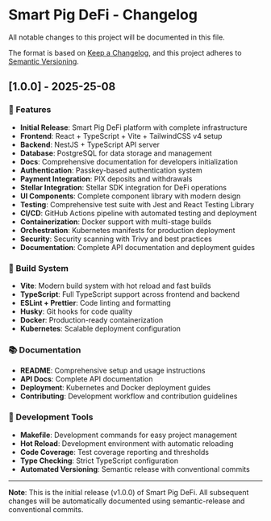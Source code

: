 # Smart Pig DeFi - Changelog

All notable changes to this project will be documented in this file.

The format is based on [Keep a Changelog](https://keepachangelog.com/en/1.0.0/),
and this project adheres to [Semantic Versioning](https://semver.org/spec/v2.0.0.html).

<!-- SEMANTIC-RELEASE-CHANGELOG -->

## [1.0.0] - 2025-25-08

### 🚀 Features

- **Initial Release**: Smart Pig DeFi platform with complete infrastructure
- **Frontend**: React + TypeScript + Vite + TailwindCSS v4 setup
- **Backend**: NestJS + TypeScript API server
- **Database**: PostgreSQL for data storage and management
- **Docs**: Comprehensive documentation for developers initialization
- **Authentication**: Passkey-based authentication system
- **Payment Integration**: PIX deposits and withdrawals
- **Stellar Integration**: Stellar SDK integration for DeFi operations
- **UI Components**: Complete component library with modern design
- **Testing**: Comprehensive test suite with Jest and React Testing Library
- **CI/CD**: GitHub Actions pipeline with automated testing and deployment
- **Containerization**: Docker support with multi-stage builds
- **Orchestration**: Kubernetes manifests for production deployment
- **Security**: Security scanning with Trivy and best practices
- **Documentation**: Complete API documentation and deployment guides

### 🔧 Build System

- **Vite**: Modern build system with hot reload and fast builds
- **TypeScript**: Full TypeScript support across frontend and backend
- **ESLint + Prettier**: Code linting and formatting
- **Husky**: Git hooks for code quality
- **Docker**: Production-ready containerization
- **Kubernetes**: Scalable deployment configuration

### 📚 Documentation

- **README**: Comprehensive setup and usage instructions
- **API Docs**: Complete API documentation
- **Deployment**: Kubernetes and Docker deployment guides
- **Contributing**: Development workflow and contribution guidelines

### 🧹 Development Tools

- **Makefile**: Development commands for easy project management
- **Hot Reload**: Development environment with automatic reloading
- **Code Coverage**: Test coverage reporting and thresholds
- **Type Checking**: Strict TypeScript configuration
- **Automated Versioning**: Semantic release with conventional commits

---

**Note**: This is the initial release (v1.0.0) of Smart Pig DeFi. All subsequent changes will be automatically documented using semantic-release and conventional commits.
